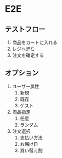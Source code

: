 # E2E

## テストフロー

1. 商品をカートに入れる
2. レジへ進む
3. 注文を確定する

## オプション

1. ユーザー属性
   1. 新規
   2. 既存
   3. ゲスト
2. 商品指定
   1. 任意
   2. ランダム
3. 注文選択
   1. 支払い方法
   2. お届け日
   3. 買い替え割
